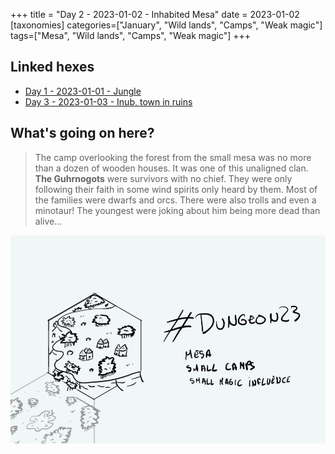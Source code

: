 +++
title = "Day 2 - 2023-01-02 - Inhabited Mesa"
date = 2023-01-02
[taxonomies]
categories=["January", "Wild lands", "Camps", "Weak magic"]
tags=["Mesa", "Wild lands", "Camps", "Weak magic"]
+++

## Linked hexes 
- [Day 1 - 2023-01-01 - Jungle](https://d23.jobo.to/day-1)
- [Day 3 - 2023-01-03 - Inub, town in ruins](https://d23.jobo.to/day-3)


## What's going on here?
> The camp overlooking the forest from the small mesa was no more than a dozen of wooden houses. It was one of this unaligned clan. **The Guhrnogots** were survivors with no chief. They were only following their faith in some wind spirits only heard by them. Most of the families were dwarfs and orcs. There were also trolls and even a minotaur! The youngest were joking about him being more dead than alive...

![day2](../IMG_0126.jpg)
